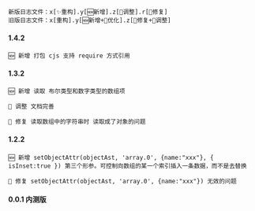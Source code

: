 
    新版日志文件：x[✨重构].y[🆕新增].z[🤔调整].r[🐞修复]
    旧版日志文件：x[重构].y[🆕新增+💄优化].z[🐞修复+🤔调整]


#### 1.4.2 

    🆕 新增 打包 cjs 支持 require 方式引用

#### 1.3.2 

    🆕 新增 读取 布尔类型和数字类型的数组项

    💄 调整 文档完善

    🐞 修复 读取数组中的字符串时 读取成了对象的问题

#### 1.2.2
 
    🆕 新增 setObjectAttr(objectAst, 'array.0', {name:"xxx"}, { isInset:true }) 第三个形参。可控制向数组的某一个索引插入一条数据，而不是去替换

    🐞 修复 setObjectAttr(objectAst, 'array.0', {name:"xxx"}) 无效的问题


#### 0.0.1 内测版

    